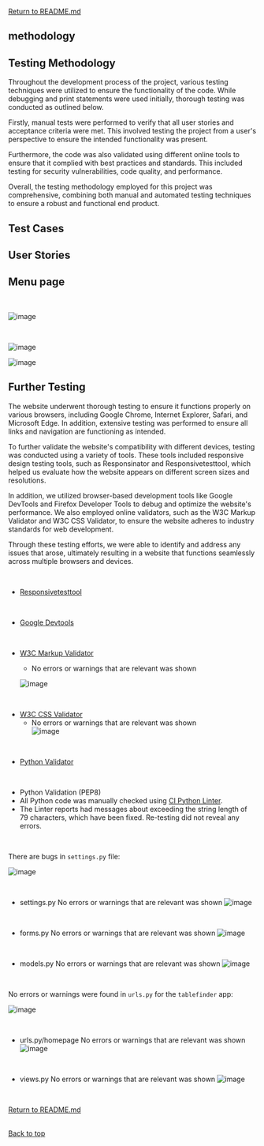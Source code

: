 [Return to README.md](../README.md)
## methodology
## Testing Methodology
Throughout the development process of the project, various testing techniques were utilized to ensure the functionality of the code. While debugging and print statements were used initially, thorough testing was conducted as outlined below.

Firstly, manual tests were performed to verify that all user stories and acceptance criteria were met. This involved testing the project from a user's perspective to ensure the intended functionality was present.

Furthermore, the code was also validated using different online tools to ensure that it complied with best practices and standards. This included testing for security vulnerabilities, code quality, and performance.

Overall, the testing methodology employed for this project was comprehensive, combining both manual and automated testing techniques to ensure a robust and functional end product.


## Test Cases
## User Stories
## Menu page
<br>

![image](https://user-images.githubusercontent.com/114075332/230737405-533e9e6f-d921-4f46-8ebc-2034e257d638.png)

<br>

![image](https://user-images.githubusercontent.com/114075332/230737480-439ee47f-51db-4ded-a2ac-60beedc83bf4.png)
<br>

![image](https://user-images.githubusercontent.com/114075332/230737542-b0099225-a96e-46f6-8630-a3ce27309b7a.png)
<br>

## Further Testing

The website underwent thorough testing to ensure it functions properly on various browsers, including Google Chrome, Internet Explorer, Safari, and Microsoft Edge. In addition, extensive testing was performed to ensure all links and navigation are functioning as intended.

To further validate the website's compatibility with different devices, testing was conducted using a variety of tools. These tools included responsive design testing tools, such as Responsinator and Responsivetesttool, which helped us evaluate how the website appears on different screen sizes and resolutions.

In addition, we utilized browser-based development tools like Google DevTools and Firefox Developer Tools to debug and optimize the website's performance. We also employed online validators, such as the W3C Markup Validator and W3C CSS Validator, to ensure the website adheres to industry standards for web development.

Through these testing efforts, we were able to identify and address any issues that arose, ultimately resulting in a website that functions seamlessly across multiple browsers and devices.

<br>

+ [Responsivetesttool](https://responsivetesttool.com/)
  
<br>
   
 + [Google Devtools](https://developers.google.com/web/tools/chrome-devtools)
  
<br>

+ [W3C Markup Validator](https://validator.w3.org/)
  + No errors or warnings that are relevant was shown<br>

  ![image](./img/validator/html-index.png)

<br>

+ [W3C CSS Validator](https://jigsaw.w3.org/css-validator/)
  + No errors or warnings that are relevant was shown<br>
![image](./img/validator/css-home.png)

<br>

+ [Python Validator](https://www.python.org/dev/peps/pep-0008/#code-lay-out)


 <br>


+ Python Validation (PEP8)
 + All Python code was manually checked using [CI Python Linter](https://pep8ci.herokuapp.com/). 
  + The Linter reports had messages about exceeding the string length of 79 characters, which have been fixed. Re-testing did not reveal any errors.
  

 <br>

 There are bugs in `settings.py` file:

![image](./img/validator/bugssettings.py.png)



<br>

 + settings.py No errors or warnings that are relevant was shown
![image](./img/validator/settings.py.png)

<br>

 + forms.py No errors or warnings that are relevant was shown
![image](./img/validator/forms.py.png)


<br>


 + models.py No errors or warnings that are relevant was shown
![image](./img/validator/models.py.png)


<br>

 No errors or warnings were found in `urls.py` for the `tablefinder` app:

![image](./img/validator/tablefinder%20urls.py.png)


<br>

 + urls.py/homepage No errors or warnings that are relevant was shown
![image](./img/validator/urls.pyhomepage.png)

<br>

 + views.py No errors or warnings that are relevant was shown
![image](./img/validator/views.py.png)

<br>




[Return to README.md](../README.md)
<br>
<br>


[Back to top](#top)







